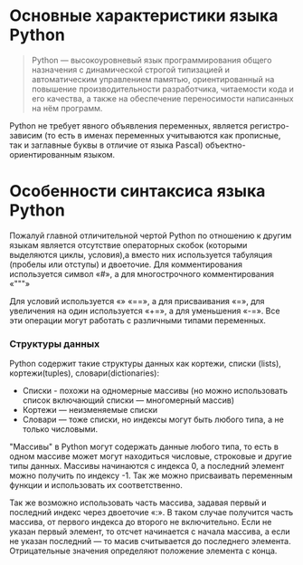 # Основные характеристики языка Python
> Python — высокоуровневый язык программирования общего назначения с динамической строгой типизацией и автоматическим управлением памятью, ориентированный на повышение производительности разработчика, читаемости кода и его качества, а также на обеспечение переносимости написанных на нём программ.

Python не требует явного объявления переменных, является регистро-зависим (то есть в именах переменных учитываются как прописные, так и заглавные буквы в отличие от языка Pascal) объектно-ориентированным языком.

# Особенности синтаксиса языка Python
Пожалуй главной отличительной чертой Python по отношению к другим языкам является отсутствие операторных скобок (которыми выделяются циклы, условия),а вместо них используется табуляция (пробелы или отступы) и двоеточие. Для комментирования используется символ «#», а для многострочного комментирования «"""»

Для условий используется «» «==», а для присваивания «=», для увеличения на один используется «+=», а для уменьшения «-=». Все эти операции могут работать с различными типами переменных.

### Структуры данных

Python содержит такие структуры данных как кортежи, списки (lists), кортежи(tuples), словари(dictionaries):
* Списки - похожи на одномерные массивы (но можно использовать список включающий списки — многомерный массив)
* Кортежи — неизменяемые списки
* Словари — тоже списки, но индексы могут быть любого типа, а не только числовыми.

"Массивы" в Python могут содержать данные любого типа, то есть в одном массиве может могут находиться числовые, строковые и другие типы данных. Массивы начинаются с индекса 0, а последний элемент можно получить по индексу -1. Так же можно присваивать переменным функции и использовать их соответственно.

Так же возможно использовать часть массива, задавая первый и последний индекс через двоеточие «:». В таком случае получится часть массива, от первого индекса до второго не включительно. Если не указан первый элемент, то отсчет начинается с начала массива, а если не указан последний — то масив считывается до последнего элемента. Отрицательные значения определяют положение элемента с конца.

